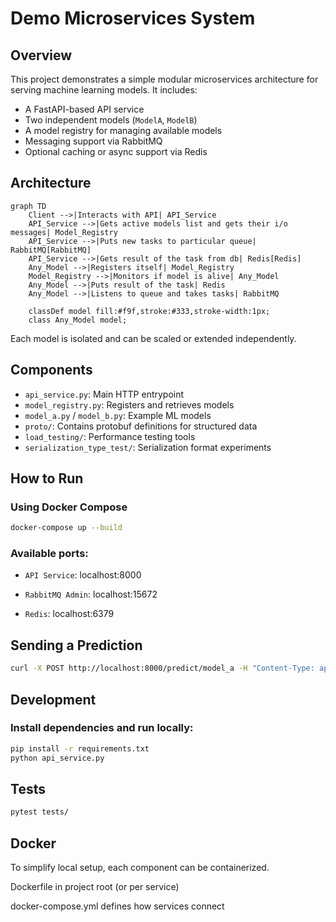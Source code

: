 # Demo Microservices System

## Overview

This project demonstrates a simple modular microservices architecture for serving machine learning models. It includes:

- A FastAPI-based API service
- Two independent models (`ModelA`, `ModelB`)
- A model registry for managing available models
- Messaging support via RabbitMQ
- Optional caching or async support via Redis

## Architecture

```mermaid
graph TD
    Client -->|Interacts with API| API_Service
    API_Service -->|Gets active models list and gets their i/o messages| Model_Registry
    API_Service -->|Puts new tasks to particular queue| RabbitMQ[RabbitMQ]
    API_Service -->|Gets result of the task from db| Redis[Redis]
    Any_Model -->|Registers itself| Model_Registry
    Model_Registry -->|Monitors if model is alive| Any_Model
    Any_Model -->|Puts result of the task| Redis
    Any_Model -->|Listens to queue and takes tasks| RabbitMQ

    classDef model fill:#f9f,stroke:#333,stroke-width:1px;
    class Any_Model model;
```

Each model is isolated and can be scaled or extended independently.

## Components

- `api_service.py`: Main HTTP entrypoint
- `model_registry.py`: Registers and retrieves models
- `model_a.py` / `model_b.py`: Example ML models
- `proto/`: Contains protobuf definitions for structured data
- `load_testing/`: Performance testing tools
- `serialization_type_test/`: Serialization format experiments

## How to Run

### Using Docker Compose

```bash
docker-compose up --build
```

### Available ports:

- `API Service`: localhost:8000

- `RabbitMQ Admin`: localhost:15672

- `Redis`: localhost:6379

## Sending a Prediction
```bash
curl -X POST http://localhost:8000/predict/model_a -H "Content-Type: application/json" -d '{"data": "example"}'
```

## Development
### Install dependencies and run locally:

```bash
pip install -r requirements.txt
python api_service.py
```

## Tests
```bash
pytest tests/
```

## Docker
To simplify local setup, each component can be containerized.

Dockerfile in project root (or per service)

docker-compose.yml defines how services connect